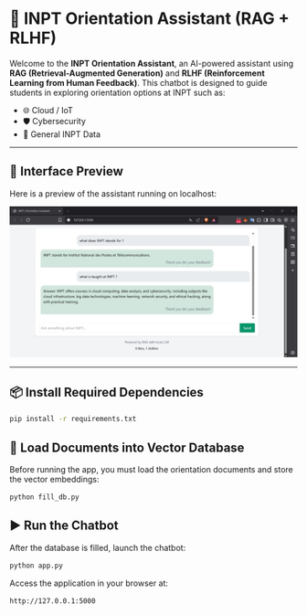 # 🧠 INPT Orientation Assistant (RAG + RLHF)

Welcome to the **INPT Orientation Assistant**, an AI-powered assistant using **RAG (Retrieval-Augmented Generation)** and **RLHF (Reinforcement Learning from Human Feedback)**. This chatbot is designed to guide students in exploring orientation options at INPT such as:

- 🌐 Cloud / IoT
- 🛡 Cybersecurity
- 🏫 General INPT Data

---

## 📸 Interface Preview

Here is a preview of the assistant running on localhost:

<p align="center">
  <img src="images/doc.jpg" alt="INPT Assistant UI" width="800"/>
</p>

---


## 📦 Install Required Dependencies
```bash
pip install -r requirements.txt
```
## 🧠 Load Documents into Vector Database
Before running the app, you must load the orientation documents and store the vector embeddings:

```bash
python fill_db.py
```
## ▶️ Run the Chatbot
After the database is filled, launch the chatbot:
```bash
python app.py
```

Access the application in your browser at:

```bash
http://127.0.0.1:5000
```